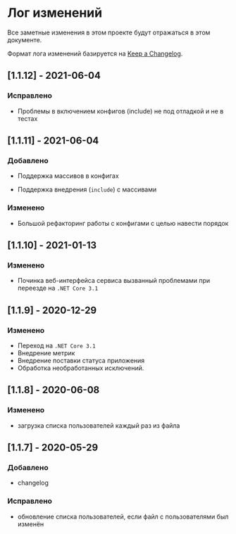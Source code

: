 # Лог изменений

Все заметные изменения в этом проекте будут отражаться в этом документе.

Формат лога изменений базируется на [Keep a Changelog](https://keepachangelog.com/en/1.0.0/).

## [1.1.12] - 2021-06-04

### Исправлено

* Проблемы в включением конфигов (include) не под отладкой и не в тестах

## [1.1.11] - 2021-06-04

### Добавлено

* Поддержка массивов в конфигах

* Поддержка внедрения (`include`) с массивами

### Изменено

* Большой рефакторинг работы с конфигами с целью навести порядок

## [1.1.10] - 2021-01-13

### Изменено

* Починка веб-интерфейса сервиса вызванный проблемами при переезде на  `.NET Core 3.1`

## [1.1.9] - 2020-12-29

### Изменено

* Переход на `.NET Core 3.1`
* Внедрение метрик
* Внедрение поставки статуса приложения
* Обработка необработанных исключений.

## [1.1.8] - 2020-06-08

### Изменено

* загрузка списка пользователей каждый раз из файла

## [1.1.7] - 2020-05-29

### Добавлено

* changelog

### Исправлено

* обновление списка пользователей, если файл с пользователями был изменён

